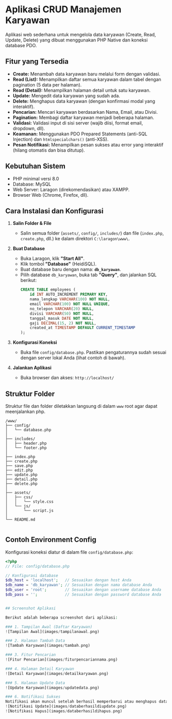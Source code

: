 # Aplikasi CRUD Manajemen Karyawan

Aplikasi web sederhana untuk mengelola data karyawan (Create, Read, Update, Delete) yang dibuat menggunakan PHP Native dan koneksi database PDO.

## Fitur yang Tersedia

* **Create:** Menambah data karyawan baru melalui form dengan validasi.
* **Read (List):** Menampilkan daftar semua karyawan dalam tabel dengan pagination (5 data per halaman).
* **Read (Detail):** Menampilkan halaman detail untuk satu karyawan.
* **Update:** Mengedit data karyawan yang sudah ada.
* **Delete:** Menghapus data karyawan (dengan konfirmasi modal yang interaktif).
* **Pencarian:** Mencari karyawan berdasarkan Nama, Email, atau Divisi.
* **Pagination:** Membagi daftar karyawan menjadi beberapa halaman.
* **Validasi:** Validasi input di sisi server (wajib diisi, format email, dropdown, dll).
* **Keamanan:** Menggunakan PDO Prepared Statements (anti-SQL Injection) dan `htmlspecialchars()` (anti-XSS).
* **Pesan Notifikasi:** Menampilkan pesan sukses atau error yang interaktif (hilang otomatis dan bisa ditutup).

## Kebutuhan Sistem

* PHP minimal versi 8.0
* Database: MySQL
* Web Server: Laragon (direkomendasikan) atau XAMPP.
* Browser Web (Chrome, Firefox, dll).

## Cara Instalasi dan Konfigurasi

1.  **Salin Folder & File**
    * Salin semua folder (`assets/`, `config/`, `includes/`) dan file (`index.php`, `create.php`, dll.) ke dalam direktori `C:\laragon\www\`.

2.  **Buat Database**
    * Buka Laragon, klik **"Start All"**.
    * Klik tombol **"Database"** (HeidiSQL).
    * Buat database baru dengan nama: **`db_karyawan`**.
    * Pilih database `db_karyawan`, buka tab **"Query"**, dan jalankan SQL berikut:
        ```sql
        CREATE TABLE employees (
            id INT AUTO_INCREMENT PRIMARY KEY,
            nama_lengkap VARCHAR(100) NOT NULL,
            email VARCHAR(100) NOT NULL UNIQUE,
            no_telepon VARCHAR(20) NULL,
            divisi VARCHAR(50) NOT NULL,
            tanggal_masuk DATE NOT NULL,
            gaji DECIMAL(15, 2) NOT NULL,
            created_at TIMESTAMP DEFAULT CURRENT_TIMESTAMP 
        );
        ```

3.  **Konfigurasi Koneksi**
    * Buka file `config/database.php`. Pastikan pengaturannya sudah sesuai dengan server lokal Anda (lihat contoh di bawah).

4.  **Jalankan Aplikasi**
    * Buka browser dan akses: `http://localhost/`

## Struktur Folder

Struktur file dan folder diletakkan langsung di dalam `www` root agar dapat meenjalankan php.

```
/www/
├── config/
│   └── database.php
│
├── includes/
│   ├── header.php
│   └── footer.php
│
├── index.php
├── create.php
├── save.php
├── edit.php
├── update.php
├── detail.php
├── delete.php
│
├── assets/
│   ├── css/
│   │   └── style.css
│   └── js/
│       └── script.js
│
└── README.md


```
## Contoh Environment Config

Konfigurasi koneksi diatur di dalam file `config/database.php`:

```php
<?php
// File: config/database.php

// Konfigurasi database
$db_host = 'localhost';   // Sesuaikan dengan host Anda
$db_name = 'db_karyawan'; // Sesuaikan dengan nama database Anda
$db_user = 'root';        // Sesuaikan dengan username database Anda
$db_pass = '';            // Sesuaikan dengan password database Anda


## Screenshot Aplikasi

Berikut adalah beberapa screenshot dari aplikasi:

### 1. Tampilan Awal (Daftar Karyawan)
![Tampilan Awal](images/tampilanawal.png)

### 2. Halaman Tambah Data
![Tambah Karyawan](images/tambah.png)

### 3. Fitur Pencarian
![Fitur Pencarian](images/fiturpencariannama.png)

### 4. Halaman Detail Karyawan
![Detail Karyawan](images/detailkaryawan.png)

### 5. Halaman Update Data
![Update Karyawan](images/updatedata.png)

### 6. Notifikasi Sukses
Notifikasi akan muncul setelah berhasil memperbarui atau menghapus data.
![Notifikasi Update](images/databerhasildiupdate.png)
![Notifikasi Hapus](images/databerhasildihapus.png)